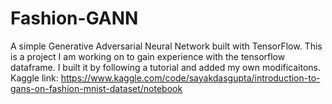 # Fashion-GANN
A simple Generative Adversarial Neural Network built with TensorFlow.
This is a project I am working on to gain experience with the tensorflow dataframe. I built it by following a tutorial and added my own modificaitons. 
Kaggle link: https://www.kaggle.com/code/sayakdasgupta/introduction-to-gans-on-fashion-mnist-dataset/notebook
